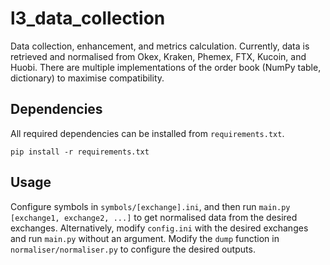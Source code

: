 # l3_data_collection
Data collection, enhancement, and metrics calculation. Currently, data is retrieved and normalised from Okex, Kraken, Phemex, FTX, Kucoin, and Huobi. There are multiple implementations of the order book (NumPy table, dictionary) to maximise compatibility.


## Dependencies

All required dependencies can be installed from `requirements.txt`.
```
pip install -r requirements.txt
```

## Usage

Configure symbols in `symbols/[exchange].ini`, and then run `main.py [exchange1, exchange2, ...]` to get normalised data from the desired exchanges. Alternatively, modify `config.ini` with the desired exchanges and run `main.py` without an argument. Modify the `dump` function in `normaliser/normaliser.py` to configure the desired outputs.
